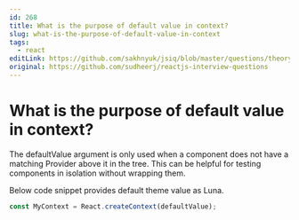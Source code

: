 ```yaml
---
id: 268
title: What is the purpose of default value in context?
slug: what-is-the-purpose-of-default-value-in-context
tags:
  - react
editLink: https://github.com/sakhnyuk/jsiq/blob/master/questions/theory/react/268.md
original: https://github.com/sudheerj/reactjs-interview-questions
---
```


# What is the purpose of default value in context?

The defaultValue argument is only used when a component does not have a matching Provider above it in the tree. This can be helpful for testing components in isolation without wrapping them.

Below code snippet provides default theme value as Luna.

```javascript
const MyContext = React.createContext(defaultValue);
```